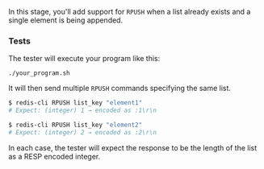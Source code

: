 In this stage, you'll add support for `RPUSH` when a list already exists and a single element is being appended.

### Tests

The tester will execute your program like this:

```
./your_program.sh
```

It will then send multiple `RPUSH` commands specifying the same list.

```bash
$ redis-cli RPUSH list_key "element1"
# Expect: (integer) 1 → encoded as :1\r\n

$ redis-cli RPUSH list_key "element2"
# Expect: (integer) 2 → encoded as :2\r\n
```

In each case, the tester will expect the response to be the length of the list as a RESP encoded integer. 